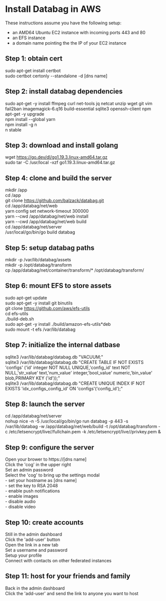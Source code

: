 # Install Databag in AWS

These instructions assume you have the following setup:
  - an AMD64 Ubuntu EC2 instance with incoming ports 443 and 80<br/>
  - an EFS instance<br/>
  - a domain name pointing the the IP of your EC2 instance<br/>

## Step 1: obtain cert
  sudo apt-get install certbot<br/>
  sudo certbot certonly --standalone -d [dns name]<br/>

## Step 2: install databag dependencies
  sudo apt-get -y install ffmpeg curl net-tools jq netcat unzip wget git vim fail2ban imagemagick-6.q16 build-essential sqlite3 openssh-client npm<br/>
  apt-get -y upgrade<br/>
  npm install --global yarn<br/>
  npm install -g n<br/>
  n stable<br/>

## Step 3: download and install golang
  wget https://go.dev/dl/go1.19.3.linux-amd64.tar.gz<br/>
  sudo tar -C /usr/local -xzf go1.19.3.linux-amd64.tar.gz<br/>

## Step 4: clone and build the server
  mkdir /app<br/>
  cd /app<br/>
  git clone https://github.com/balzack/databag.git<br/>
  cd /app/databag/net/web<br/>
  yarn config set network-timeout 300000<br/>
  yarn --cwd /app/databag/net/web install<br/>
  yarn --cwd /app/databag/net/web build<br/>
  cd /app/databag/net/server<br/>
  /usr/local/go/bin/go build databag<br/>
  
## Step 5: setup databag paths
  mkdir -p /var/lib/databag/assets<br/>
  mkdir -p /opt/databag/transform<br/>
  cp /app/databag/net/container/transform/* /opt/databag/transform/<br/>

## Step 6: mount EFS to store assets
  sudo apt-get update<br/>
  sudo apt-get -y install git binutils<br/>
  git clone https://github.com/aws/efs-utils<br/>
  cd efs-utils<br/>
  ./build-deb.sh<br/>
  sudo apt-get -y install ./build/amazon-efs-utils*deb<br/>
  sudo mount -t efs <file-system-id> /var/lib/databag<br/>

## Step 7: initialize the internal datbase
  sqlite3 /var/lib/databag/databag.db "VACUUM;"<br/>
  sqlite3 /var/lib/databag/databag.db "CREATE TABLE IF NOT EXISTS 'configs' ('id' integer NOT NULL UNIQUE,'config_id' text NOT NULL,'str_value' text,'num_value' integer,'bool_value' numeric,'bin_value' blob,PRIMARY KEY ('id'));"<br/>
  sqlite3 /var/lib/databag/databag.db "CREATE UNIQUE INDEX IF NOT EXISTS 'idx_configs_config_id' ON 'configs'('config_id');"<br/>

## Step 8: launch the server
  cd /app/databag/net/server<br/>
  nohup nice -n -5 /usr/local/go/bin/go run databag -p 443 -s /var/lib/databag -w /app/databag/net/web/build -t /opt/databag/transform -c /etc/letsencrypt/live/<dns name>/fullchain.pem -k /etc/letsencrypt/live/<dns name>/privkey.pem &<br/>

## Step 9: configure the server
  Open your brower to https://[dns name]<br/>
  Click the 'cog' in the upper right<br/>
  Set an admin password<br/>
  Select the 'cog' to bring up the settings modal<br/>
    - set your hostname as [dns name]<br/>
    - set the key to RSA 2048<br/>
    - enable push notifications<br/>
    - enable images<br/>
    - disable audio<br/>
    - disable video<br/>

## Step 10: create accounts
  Still in the admin dashboard<br/>
  Click the 'add-user' button<br/>
  Open the link in a new tab<br/>
  Set a username and password<br/>
  Setup your profile<br/>
  Connect with contacts on other federated instances<br/>

## Step 11: host for your friends and family
  Back in the admin dashboard<br/>
  Click the 'add-user' and send the link to anyone you want to host<br/>


